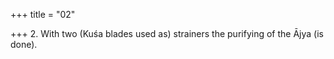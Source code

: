 +++
title = "02"

+++
2. With two (Kuśa blades used as) strainers the purifying of the Ājya (is done).
